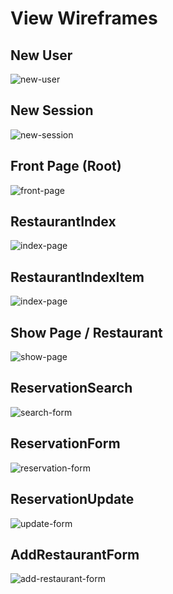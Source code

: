 # View Wireframes

## New User
![new-user]

## New Session
![new-session]

## Front Page (Root)
![front-page]

## RestaurantIndex
![index-page]

## RestaurantIndexItem
![index-page]

## Show Page / Restaurant
![show-page]

## ReservationSearch
![search-form]

## ReservationForm
![reservation-form]

## ReservationUpdate
![update-form]

## AddRestaurantForm
![add-restaurant-form]

[new-user]: ./wireframes/new_user.png
[new-session]: ./wireframes/new_session.png
[front-page]: ./wireframes/Root.png
[index-page]: ./wireframes/RestaurantIndex.png
[item-page]: ./wireframes/RestaurantIndexItem.png
[show-page]: ./wireframes/Restaurant.png
[search-form]: ./wireframes/ReservationSearch.png
[reservation-form]: ./wireframes/ReservationForm.png
[update-form]: ./wireframes/ReservationUpdate.png
[add-restaurant-form]: ./wireframes/AddRestaurantForm.png
